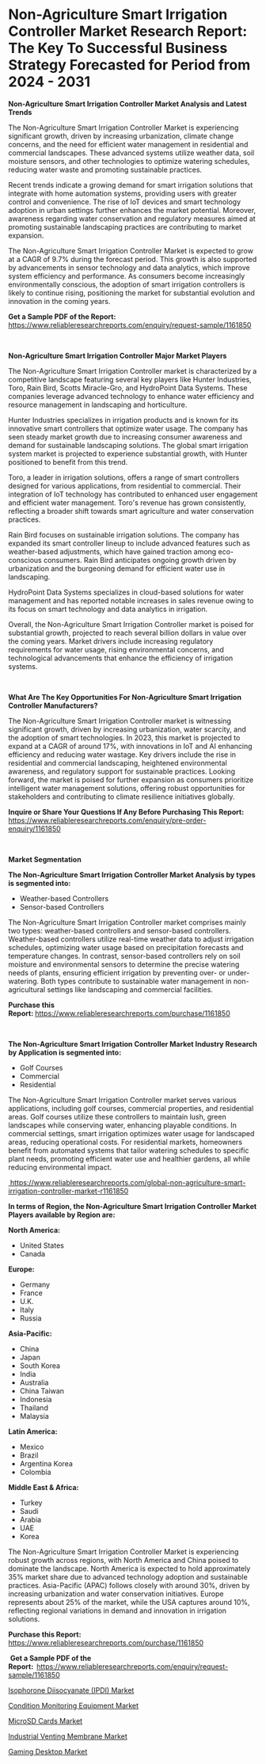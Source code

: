 <p><h1>Non-Agriculture Smart Irrigation Controller Market Research Report: The Key To Successful Business Strategy Forecasted for Period from 2024 - 2031</h1></p><p><strong>Non-Agriculture Smart Irrigation Controller Market Analysis and Latest Trends</strong></p>
<p><p>The Non-Agriculture Smart Irrigation Controller Market is experiencing significant growth, driven by increasing urbanization, climate change concerns, and the need for efficient water management in residential and commercial landscapes. These advanced systems utilize weather data, soil moisture sensors, and other technologies to optimize watering schedules, reducing water waste and promoting sustainable practices. </p><p>Recent trends indicate a growing demand for smart irrigation solutions that integrate with home automation systems, providing users with greater control and convenience. The rise of IoT devices and smart technology adoption in urban settings further enhances the market potential. Moreover, awareness regarding water conservation and regulatory measures aimed at promoting sustainable landscaping practices are contributing to market expansion.</p><p>The Non-Agriculture Smart Irrigation Controller Market is expected to grow at a CAGR of 9.7% during the forecast period. This growth is also supported by advancements in sensor technology and data analytics, which improve system efficiency and performance. As consumers become increasingly environmentally conscious, the adoption of smart irrigation controllers is likely to continue rising, positioning the market for substantial evolution and innovation in the coming years.</p></p>
<p><strong>Get a Sample PDF of the Report:&nbsp;</strong> <a href="https://www.reliableresearchreports.com/enquiry/request-sample/1161850?utm_campaign=28&utm_medium=2&utm_source=Github&utm_content=ia&utm_term=29092024&utm_id=non-agriculture-smart-irrigation-controller">https://www.reliableresearchreports.com/enquiry/request-sample/1161850</a></p>
<p>&nbsp;</p>
<p><strong>Non-Agriculture Smart Irrigation Controller Major Market Players</strong></p>
<p><p>The Non-Agriculture Smart Irrigation Controller market is characterized by a competitive landscape featuring several key players like Hunter Industries, Toro, Rain Bird, Scotts Miracle-Gro, and HydroPoint Data Systems. These companies leverage advanced technology to enhance water efficiency and resource management in landscaping and horticulture.</p><p>Hunter Industries specializes in irrigation products and is known for its innovative smart controllers that optimize water usage. The company has seen steady market growth due to increasing consumer awareness and demand for sustainable landscaping solutions. The global smart irrigation system market is projected to experience substantial growth, with Hunter positioned to benefit from this trend.</p><p>Toro, a leader in irrigation solutions, offers a range of smart controllers designed for various applications, from residential to commercial. Their integration of IoT technology has contributed to enhanced user engagement and efficient water management. Toro's revenue has grown consistently, reflecting a broader shift towards smart agriculture and water conservation practices.</p><p>Rain Bird focuses on sustainable irrigation solutions. The company has expanded its smart controller lineup to include advanced features such as weather-based adjustments, which have gained traction among eco-conscious consumers. Rain Bird anticipates ongoing growth driven by urbanization and the burgeoning demand for efficient water use in landscaping.</p><p>HydroPoint Data Systems specializes in cloud-based solutions for water management and has reported notable increases in sales revenue owing to its focus on smart technology and data analytics in irrigation.</p><p>Overall, the Non-Agriculture Smart Irrigation Controller market is poised for substantial growth, projected to reach several billion dollars in value over the coming years. Market drivers include increasing regulatory requirements for water usage, rising environmental concerns, and technological advancements that enhance the efficiency of irrigation systems.</p></p>
<p>&nbsp;</p>
<p><strong>What Are The Key Opportunities For Non-Agriculture Smart Irrigation Controller Manufacturers?</strong></p>
<p><p>The Non-Agriculture Smart Irrigation Controller market is witnessing significant growth, driven by increasing urbanization, water scarcity, and the adoption of smart technologies. In 2023, this market is projected to expand at a CAGR of around 17%, with innovations in IoT and AI enhancing efficiency and reducing water wastage. Key drivers include the rise in residential and commercial landscaping, heightened environmental awareness, and regulatory support for sustainable practices. Looking forward, the market is poised for further expansion as consumers prioritize intelligent water management solutions, offering robust opportunities for stakeholders and contributing to climate resilience initiatives globally.</p></p>
<p><strong>Inquire or Share Your Questions If Any Before Purchasing This Report:</strong> <a href="https://www.reliableresearchreports.com/enquiry/pre-order-enquiry/1161850?utm_campaign=28&utm_medium=2&utm_source=Github&utm_content=ia&utm_term=29092024&utm_id=non-agriculture-smart-irrigation-controller">https://www.reliableresearchreports.com/enquiry/pre-order-enquiry/1161850</a></p>
<p>&nbsp;</p>
<p><strong>Market Segmentation</strong></p>
<p><strong>The Non-Agriculture Smart Irrigation Controller Market Analysis by types is segmented into:</strong></p>
<p><ul><li>Weather-based Controllers</li><li>Sensor-based Controllers</li></ul></p>
<p><p>The Non-Agriculture Smart Irrigation Controller market comprises mainly two types: weather-based controllers and sensor-based controllers. Weather-based controllers utilize real-time weather data to adjust irrigation schedules, optimizing water usage based on precipitation forecasts and temperature changes. In contrast, sensor-based controllers rely on soil moisture and environmental sensors to determine the precise watering needs of plants, ensuring efficient irrigation by preventing over- or under-watering. Both types contribute to sustainable water management in non-agricultural settings like landscaping and commercial facilities.</p></p>
<p><strong>Purchase this Report:&nbsp;</strong><a href="https://www.reliableresearchreports.com/purchase/1161850?utm_campaign=28&utm_medium=2&utm_source=Github&utm_content=ia&utm_term=29092024&utm_id=non-agriculture-smart-irrigation-controller">https://www.reliableresearchreports.com/purchase/1161850</a></p>
<p>&nbsp;</p>
<p><strong>The Non-Agriculture Smart Irrigation Controller Market Industry Research by Application is segmented into:</strong></p>
<p><ul><li>Golf Courses</li><li>Commercial</li><li>Residential</li></ul></p>
<p><p>The Non-Agriculture Smart Irrigation Controller market serves various applications, including golf courses, commercial properties, and residential areas. Golf courses utilize these controllers to maintain lush, green landscapes while conserving water, enhancing playable conditions. In commercial settings, smart irrigation optimizes water usage for landscaped areas, reducing operational costs. For residential markets, homeowners benefit from automated systems that tailor watering schedules to specific plant needs, promoting efficient water use and healthier gardens, all while reducing environmental impact.</p></p>
<p><a href="https://www.reliableresearchreports.com/global-non-agriculture-smart-irrigation-controller-market-r1161850?utm_campaign=28&utm_medium=2&utm_source=Github&utm_content=ia&utm_term=29092024&utm_id=non-agriculture-smart-irrigation-controller">&nbsp;https://www.reliableresearchreports.com/global-non-agriculture-smart-irrigation-controller-market-r1161850</a></p>
<p><strong>In terms of Region, the Non-Agriculture Smart Irrigation Controller Market Players available by Region are:</strong></p>
<p>
    <p> <strong> North America: </strong>
        <ul>
            <li>United States</li>
            <li>Canada</li>
        </ul>
        </p> 
    <p> <strong> Europe: </strong>
        <ul>
            <li>Germany</li>
            <li>France</li>
            <li>U.K.</li>
            <li>Italy</li>
            <li>Russia</li>
        </ul>
        </p> 
    <p> <strong> Asia-Pacific: </strong>
        <ul>
            <li>China</li>
            <li>Japan</li>
            <li>South Korea</li>
            <li>India</li>
            <li>Australia</li>
            <li>China Taiwan</li>
            <li>Indonesia</li>
            <li>Thailand</li>
            <li>Malaysia</li>
        </ul>
        </p> 
    <p> <strong> Latin America: </strong>
        <ul>
            <li>Mexico</li>
            <li>Brazil</li>
            <li>Argentina Korea</li>
            <li>Colombia</li>
        </ul>
        </p> 
    <p> <strong> Middle East & Africa: </strong>
        <ul>
            <li>Turkey</li>
            <li>Saudi</li>
            <li>Arabia</li>
            <li>UAE</li>
            <li>Korea</li>
        </ul>
    </p>
    </p>
<p><p>The Non-Agriculture Smart Irrigation Controller Market is experiencing robust growth across regions, with North America and China poised to dominate the landscape. North America is expected to hold approximately 35% market share due to advanced technology adoption and sustainable practices. Asia-Pacific (APAC) follows closely with around 30%, driven by increasing urbanization and water conservation initiatives. Europe represents about 25% of the market, while the USA captures around 10%, reflecting regional variations in demand and innovation in irrigation solutions.</p></p>
<p><strong>Purchase this Report: </strong><a href="https://www.reliableresearchreports.com/purchase/1161850?utm_campaign=28&utm_medium=2&utm_source=Github&utm_content=ia&utm_term=29092024&utm_id=non-agriculture-smart-irrigation-controller">https://www.reliableresearchreports.com/purchase/1161850</a></p>
<p>&nbsp;<strong>Get a Sample PDF of the Report:&nbsp;&nbsp;</strong><a href="https://www.reliableresearchreports.com/enquiry/request-sample/1161850?utm_campaign=28&utm_medium=2&utm_source=Github&utm_content=ia&utm_term=29092024&utm_id=non-agriculture-smart-irrigation-controller">https://www.reliableresearchreports.com/enquiry/request-sample/1161850</a></p>
<p><strong></strong></p>
<p><p><a href="https://github.com/RuthLucas64/Market-Research-Report-List-1/blob/main/isophorone-diisocyanate-ipdi-market.md?utm_campaign=28&utm_medium=2&utm_source=Github&utm_content=ia&utm_term=29092024&utm_id=non-agriculture-smart-irrigation-controller">Isophorone Diisocyanate (IPDI) Market</a></p><p><a href="https://www.linkedin.com/pulse/global-condition-monitoring-equipment-market-size-dawre?utm_campaign=28&utm_medium=2&utm_source=Github&utm_content=ia&utm_term=29092024&utm_id=non-agriculture-smart-irrigation-controller">Condition Monitoring Equipment Market</a></p><p><a href="https://issuu.com/reportprime-2/docs/microsd-cards-market-size-2030.pptx_52b96a66191692?utm_campaign=28&utm_medium=2&utm_source=Github&utm_content=ia&utm_term=29092024&utm_id=non-agriculture-smart-irrigation-controller">MicroSD Cards Market</a></p><p><a href="https://github.com/LilianFaulkner65/Market-Research-Report-List-1/blob/main/industrial-venting-membrane-market.md?utm_campaign=28&utm_medium=2&utm_source=Github&utm_content=ia&utm_term=29092024&utm_id=non-agriculture-smart-irrigation-controller">Industrial Venting Membrane Market</a></p><p><a href="https://issuu.com/reportprime-2/docs/gaming-desktop-market-size-2030.ppt_e7e09286673212?utm_campaign=28&utm_medium=2&utm_source=Github&utm_content=ia&utm_term=29092024&utm_id=non-agriculture-smart-irrigation-controller">Gaming Desktop Market</a></p></p>